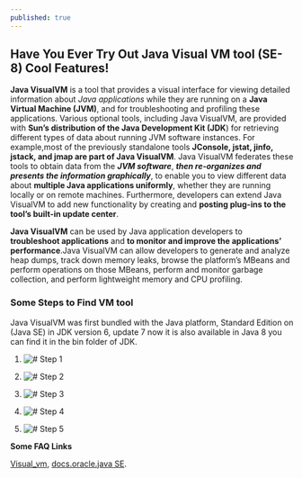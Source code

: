 ```yaml
---
published: true
---
```

## Have You Ever Try Out Java Visual VM tool (SE-8) Cool Features!

**Java VisualVM** is a tool that provides a visual interface for viewing detailed information about _Java applications_
while they are running on a **Java Virtual Machine (JVM)**, and for troubleshooting and profiling these applications. Various optional tools, including Java VisualVM, are provided with **Sun’s distribution of the Java Development Kit (JDK**) for retrieving different types of data about running JVM software instances. For example,most of the previously standalone tools **JConsole, jstat, jinfo, jstack, and jmap are part of Java VisualVM**. Java VisualVM federates these tools to obtain data from the ***JVM software***, ***then re-organizes and presents the information graphically***, to enable you to view different data about **multiple Java applications uniformly**, whether they are running locally or on remote machines. Furthermore, developers can extend Java VisualVM to add new functionality by creating and **posting plug-ins to the tool’s built-in update center**.

**Java VisualVM** can be used by Java application developers to **troubleshoot applications** and **to monitor and improve the applications’ performance**.Java VisualVM can allow developers to generate and analyze heap dumps, track down memory leaks, browse the platform’s MBeans and perform operations on those MBeans, perform and monitor garbage collection, and perform lightweight memory and CPU profiling.
### Some Steps to Find VM tool

Java VisualVM was first bundled with the Java platform, Standard Edition on (Java SE) in JDK version 6, update 7 now it is also available in Java 8 you can find it in the bin folder of JDK.

1. ![# Step 1]({{site.baseurl}}/_posts/1.png)

2. ![# Step 2]({{site.baseurl}}/_posts/2.png)

3. ![# Step 3]({{site.baseurl}}/_posts/3.png)

4. ![# Step 4]({{site.baseurl}}/_posts/4.png)

5. ![# Step 5]({{site.baseurl}}/_posts/5.png)

**Some FAQ Links**

[Visual_vm](http://visualvm.java.net/api-faq.html),
[docs.oracle.java SE](https://docs.oracle.com/javase/7/docs/technotes/guides/jni/spec/intro.htm).
